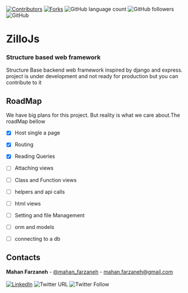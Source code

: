 [![Contributors][contributors-shield]][contributors-url]
[![Forks][forks-shield]][forks-url]
![GitHub language count](https://img.shields.io/github/languages/count/mahanfarzaneh2000/zillo?style=flat-square)
![GitHub followers](https://img.shields.io/github/followers/mahanfarzaneh2000?style=flat-square)
![GitHub](https://img.shields.io/github/license/mahanfarzaneh2000/zillo)

# ZilloJs
### Structure based web framework
Structure Base backend web framework inspired by django and express.
project is under development and not ready for production but you can contribute to it

## RoadMap
We have big plans for this project. But reality is what we care about.The roadMap bellow
- [x] Host single a page
- [x] Routing
- [x] Reading Queries
- [ ] Attaching views
- [ ] Class and Function views
- [ ] helpers and api calls
- [ ] html views
- [ ] Setting and file Management
- [ ] orm and models
- [ ] connecting to a db


## Contacts

<b>Mahan Farzaneh</b> - [@mahan_farzaneh](https://twitter.com/mahan_farzaneh) - mahan.farzaneh@gmail.com
</br></br>
<a href="https://www.linkedin.com/in/mahan-farzaneh/">![LinkedIn](https://shields.io/badge/-LinkedIn-black.svg?style=flat&logo=linkedin&color=555)</a>
![Twitter URL](https://img.shields.io/twitter/url?style=flat&url=https%3A%2F%2Ftwitter.com%2Fmahan_farzaneh)
![Twitter Follow](https://img.shields.io/twitter/follow/mahan_farzaneh?style=flat)




<!-- MARKDOWN LINKS & IMAGES -->
<!-- https://www.markdownguide.org/basic-syntax/#reference-style-links -->
[contributors-shield]: https://img.shields.io/github/contributors/mahanfarzaneh2000/zillo.svg?style=flat-square
[contributors-url]: https://github.com/mahanfarzaneh2000/zillo/graphs/contributors
[forks-shield]: https://img.shields.io/github/forks/mahanfarzaneh2000/zillo.svg?style=flat-square
[forks-url]: https://github.com/mahanfarzaneh2000/zillo/network/members
[linkedin-shield]: https://img.shields.io/badge/-LinkedIn-black.svg?style=flat-square&logo=linkedin&colorB=555
[linkedin-url]: https://www.linkedin.com/in/mahan-farzaneh/
